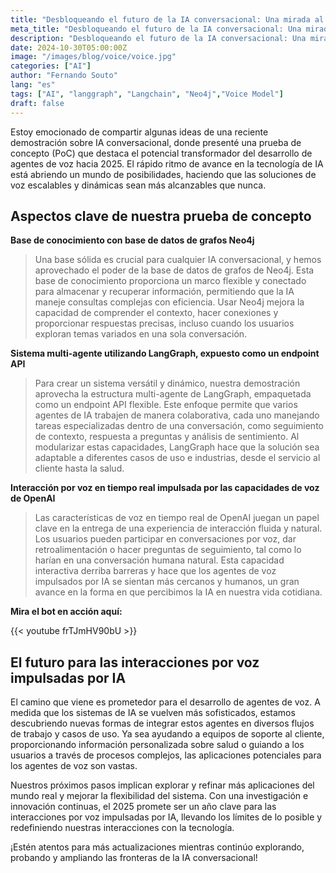 ```yaml
---
title: "Desbloqueando el futuro de la IA conversacional: Una mirada al desarrollo de agentes de voz"
meta_title: "Desbloqueando el futuro de la IA conversacional: Una mirada al desarrollo de agentes de voz"
description: "Desbloqueando el futuro de la IA conversacional: Una mirada al desarrollo de agentes de voz"
date: 2024-10-30T05:00:00Z
image: "/images/blog/voice/voice.jpg"
categories: ["AI"]
author: "Fernando Souto"
lang: "es"
tags: ["AI", "langgraph", "Langchain", "Neo4j","Voice Model"]
draft: false
---
```


Estoy emocionado de compartir algunas ideas de una reciente demostración sobre IA conversacional, donde presenté una prueba de concepto (PoC) que destaca el potencial transformador del desarrollo de agentes de voz hacia 2025. El rápido ritmo de avance en la tecnología de IA está abriendo un mundo de posibilidades, haciendo que las soluciones de voz escalables y dinámicas sean más alcanzables que nunca.

## Aspectos clave de nuestra prueba de concepto

**Base de conocimiento con base de datos de grafos Neo4j**
>  Una base sólida es crucial para cualquier IA conversacional, y hemos aprovechado el poder de la base de datos de grafos de Neo4j. Esta base de conocimiento proporciona un marco flexible y conectado para almacenar y recuperar información, permitiendo que la IA maneje consultas complejas con eficiencia. Usar Neo4j mejora la capacidad de comprender el contexto, hacer conexiones y proporcionar respuestas precisas, incluso cuando los usuarios exploran temas variados en una sola conversación.

**Sistema multi-agente utilizando LangGraph, expuesto como un endpoint API**
>  Para crear un sistema versátil y dinámico, nuestra demostración aprovecha la estructura multi-agente de LangGraph, empaquetada como un endpoint API flexible. Este enfoque permite que varios agentes de IA trabajen de manera colaborativa, cada uno manejando tareas especializadas dentro de una conversación, como seguimiento de contexto, respuesta a preguntas y análisis de sentimiento. Al modularizar estas capacidades, LangGraph hace que la solución sea adaptable a diferentes casos de uso e industrias, desde el servicio al cliente hasta la salud.

**Interacción por voz en tiempo real impulsada por las capacidades de voz de OpenAI**
>  Las características de voz en tiempo real de OpenAI juegan un papel clave en la entrega de una experiencia de interacción fluida y natural. Los usuarios pueden participar en conversaciones por voz, dar retroalimentación o hacer preguntas de seguimiento, tal como lo harían en una conversación humana natural. Esta capacidad interactiva derriba barreras y hace que los agentes de voz impulsados por IA se sientan más cercanos y humanos, un gran avance en la forma en que percibimos la IA en nuestra vida cotidiana.

**Mira el bot en acción aquí:**

{{< youtube frTJmHV90bU >}}

## El futuro para las interacciones por voz impulsadas por IA

El camino que viene es prometedor para el desarrollo de agentes de voz. A medida que los sistemas de IA se vuelven más sofisticados, estamos descubriendo nuevas formas de integrar estos agentes en diversos flujos de trabajo y casos de uso. Ya sea ayudando a equipos de soporte al cliente, proporcionando información personalizada sobre salud o guiando a los usuarios a través de procesos complejos, las aplicaciones potenciales para los agentes de voz son vastas.

Nuestros próximos pasos implican explorar y refinar más aplicaciones del mundo real y mejorar la flexibilidad del sistema. Con una investigación e innovación continuas, el 2025 promete ser un año clave para las interacciones por voz impulsadas por IA, llevando los límites de lo posible y redefiniendo nuestras interacciones con la tecnología.

¡Estén atentos para más actualizaciones mientras continúo explorando, probando y ampliando las fronteras de la IA conversacional!
